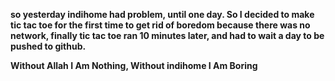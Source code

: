 **so yesterday indihome had problem, until one day. So I decided to make tic tac toe for the first time to get rid of boredom because there was no network, 
finally tic tac toe ran 10 minutes later, and had to wait a day to be pushed to github.**

**__Without Allah I Am Nothing, Without indihome I Am Boring__**
